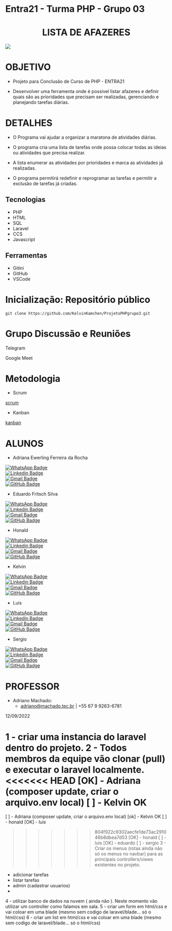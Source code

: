 # Entra21 - Turma PHP - Grupo 03 


<p>
    <h1 align = "center">  LISTA DE AFAZERES </h1>
    <div align = "centro">
    <img src = "https://tutano.trampos.co/wp-content/uploads/2016/09/2016-09-16_lista-de-tarefas.jpg">
    </div>
</p>

# OBJETIVO

 - Projeto para Conclusão de Curso de PHP - ENTRA21

 - Desenvolver uma ferramenta onde é possível listar afazeres e definir quais são as prioridades que precisam ser realizadas, gerenciando e planejando tarefas diárias.

 # DETALHES

 - O Programa vai ajudar a organizar a maratona de atividades diárias. 

- O programa cria uma lista de tarefas onde possa colocar todas as ideias ou atividades que precisa realizar.

- A lista enumerar as atividades por prioridades e marca as atividades já realizadas.

- O programa permitirá redefinir e reprogramar as tarefas e permitir a exclusão de tarefas já criadas.



## Tecnologias

 * PHP
 * HTML
 * SQL
 * Laravel
 * CCS
 * Javascript


## Ferramentas

* Gitini
* GitHub
* VSCode



# Inicialização: Repositório público

    git clone https://github.com/KelvinKamchen/ProjetoPHPgrupo3.git

# Grupo Discussão e Reuniões

  Telegram 

  Google Meet 

# Metodologia 

- Scrum

[scrum](doc/scrum/scrum_00.md)

- Kanban

[kanban](doc/scrum/kanban/kanban00.md)

# ALUNOS

* Adriana Ewerling Ferreira da Rocha

 [![WhatsApp Badge](https://img.shields.io/badge/WhatsApp-25D366?style=for-the-badge&logo=whatsapp&logoColor=white)](https://whatsa.me/5549999733703)   
[![Linkedin Badge](https://img.shields.io/badge/LinkedIn-0077B5?style=for-the-badge&logo=linkedin&logoColor=white)](https://www.linkedin.com/in/adriana-ewerling-ferreira-da-rocha/)  
[![Gmail Badge](  https://img.shields.io/badge/Gmail-D14836?style=for-the-badge&logo=gmail&logoColor=white)](mailto:adrianalibras@gmail.com)  
[![GitHub Badge](https://img.shields.io/badge/GitHub-100000?style=for-the-badge&logo=github&logoColor=white)](https://github.com/AdrianaEFRocha)   



* Eduardo Fritsch Silva

 [![WhatsApp Badge](https://img.shields.io/badge/WhatsApp-25D366?style=for-the-badge&logo=whatsapp&logoColor=white)](https://whatsa.me/5549998217619)   
[![Linkedin Badge](https://img.shields.io/badge/LinkedIn-0077B5?style=for-the-badge&logo=linkedin&logoColor=white)](https://www.linkedin.com/in/eduardo-fritsch-silva-a6a93b238/)  
[![Gmail Badge](  https://img.shields.io/badge/Gmail-D14836?style=for-the-badge&logo=gmail&logoColor=white)](mailto:eduardofritschsilva@gmail.com)  
[![GitHub Badge](https://img.shields.io/badge/GitHub-100000?style=for-the-badge&logo=github&logoColor=white)](https://github.com/Grogww) 

* Honald

[![WhatsApp Badge](https://img.shields.io/badge/WhatsApp-25D366?style=for-the-badge&logo=whatsapp&logoColor=white)](https://whatsa.me/5547997000381)   
[![Linkedin Badge](https://img.shields.io/badge/LinkedIn-0077B5?style=for-the-badge&logo=linkedin&logoColor=white)](https://www.linkedin.com/in/honaldterleski/)  
[![Gmail Badge](  https://img.shields.io/badge/Gmail-D14836?style=for-the-badge&logo=gmail&logoColor=white)](mailto:ho.terleeski@gmail.com)  
[![GitHub Badge](https://img.shields.io/badge/GitHub-100000?style=for-the-badge&logo=github&logoColor=white)](https://github.com/Terleski) 


* Kelvin

 [![WhatsApp Badge](https://img.shields.io/badge/WhatsApp-25D366?style=for-the-badge&logo=whatsapp&logoColor=white)](https://whatsa.me/5547999483625)   
[![Linkedin Badge](https://img.shields.io/badge/LinkedIn-0077B5?style=for-the-badge&logo=linkedin&logoColor=white)](https://www.linkedin.com/in/kelvin-kamchen-3b512a238/)  
[![Gmail Badge](  https://img.shields.io/badge/Gmail-D14836?style=for-the-badge&logo=gmail&logoColor=white)](mailto:kelvin.kamchen@hotmail.com)  
[![GitHub Badge](https://img.shields.io/badge/GitHub-100000?style=for-the-badge&logo=github&logoColor=white)](https://github.com/KelvinKamchen)  

* Luis

 [![WhatsApp Badge](https://img.shields.io/badge/WhatsApp-25D366?style=for-the-badge&logo=whatsapp&logoColor=white)](https://whatsa.me/5548984813409)   
[![Linkedin Badge](https://img.shields.io/badge/LinkedIn-0077B5?style=for-the-badge&logo=linkedin&logoColor=white)](https://www.linkedin.com/in/luis-paulo-da-silva-154b564b/)  
[![Gmail Badge](  https://img.shields.io/badge/Gmail-D14836?style=for-the-badge&logo=gmail&logoColor=white)](mailto:lps89br@gmail.com)  
[![GitHub Badge](https://img.shields.io/badge/GitHub-100000?style=for-the-badge&logo=github&logoColor=white)](https://github.com/Neirolg)   

* Sergio

 [![WhatsApp Badge](https://img.shields.io/badge/WhatsApp-25D366?style=for-the-badge&logo=whatsapp&logoColor=white)](https://whatsa.me/5549984371040)   
[![Linkedin Badge](https://img.shields.io/badge/LinkedIn-0077B5?style=for-the-badge&logo=linkedin&logoColor=white)](https://www.linkedin.com/in/s%C3%A9rgio-luiz-zanetti-a5909737/)  
[![Gmail Badge](  https://img.shields.io/badge/Gmail-D14836?style=for-the-badge&logo=gmail&logoColor=white)](mailto:zanetti.sc@gmail.com)  
[![GitHub Badge](https://img.shields.io/badge/GitHub-100000?style=for-the-badge&logo=github&logoColor=white)](https://github.com/SERGIOZANETTI)

# PROFESSOR

- Adriano Machado: 
  - adriano@machado.tec.br | +55 67 9 9263-6781




12/09/2022

1 - criar uma instancia do laravel dentro do projeto. 
2 - Todos membros da equipe vão clonar (pull) e executar o laravel localmente. 
<<<<<<< HEAD
[OK] - Adriana (composer update, criar o arquivo.env local)
[ ] - Kelvin OK
=======
[ ] - Adriana (composer update, criar o arquivo.env local)
[ok] - Kelvin OK
[ ] - honald 
[OK] - luis 
>>>>>>> 804f922c9302aecfe1de73ac291046b8dbea7d53
[OK] - honald 
[ ] - luis 
[OK] - eduardo 
[ ] - sergio 
3 - Criar os menus (rotas ainda não só os menus no navbar) para as principais controllers/views existentes no projeto. 
  - adicionar tarefas
  - listar tarefas 
  - admin (cadastrar usuarios)
- 
4 - utilizar banco de dados na nuvem ( ainda não ). Neste momento vão utilizar um controller como falamos em sala. 
5 - criar um form em html/css e vai coloar em uma blade (mesmo sem codigo de laravel/blade... só o html/css)
6 - criar um list em html/css e vai coloar em uma blade (mesmo sem codigo de laravel/blade... só o html/css)





